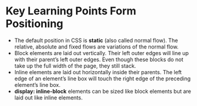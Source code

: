 # Key Learning Points Form Positioning

- The default position in CSS is __static__ (also called normal flow). The relative, absolute and fixed flows are variations of the normal flow.
- Block elements are laid out vertically. Their left outer edges will line up with their parent’s left outer edges. Even though these blocks do not take up the full width of the page, they still stack.
- Inline elements are laid out horizontally inside their parents. The left edge of an element’s line box will touch the right edge of the preceding element’s line box.
- __display: inline-block__ elements can be sized like block elements but are laid out like inline elements.
